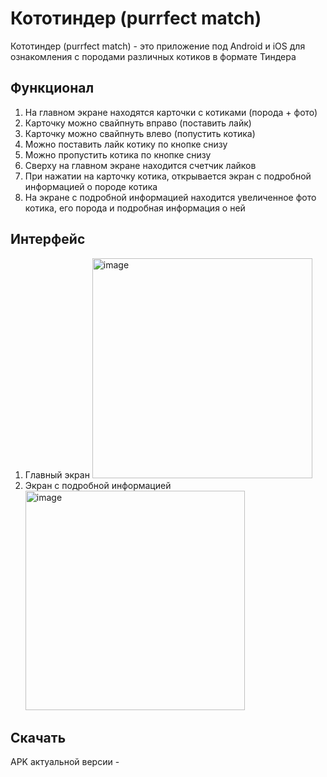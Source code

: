 # Кототиндер (purrfect match)

Кототиндер (purrfect match) - это приложение под Android и iOS для ознакомления с породами различных котиков в формате Тиндера

## Функционал

1. На главном экране находятся карточки с котиками (порода + фото)
2. Карточку можно свайпнуть вправо (поставить лайк)
3. Карточку можно свайпнуть влево (попустить котика)
4. Можно поставить лайк котику по кнопке снизу
5. Можно пропустить котика по кнопке снизу
6. Сверху на главном экране находится счетчик лайков
7. При нажатии на карточку котика, открывается экран с подробной информацией о породе котика
8. На экране с подробной информацией находится увеличенное фото котика, его порода и подробная информация о ней

## Интерфейс
1. Главный экран
   <img width="352" alt="image" src="https://github.com/user-attachments/assets/5b483ce6-f125-4202-988f-5bba6cd34714" />
2. Экран с подробной информацией
   <img width="351" alt="image" src="https://github.com/user-attachments/assets/d7f9aba3-0b5c-4cfa-b8fb-33792040bcfc" />

## Скачать

APK актуальной версии - 


